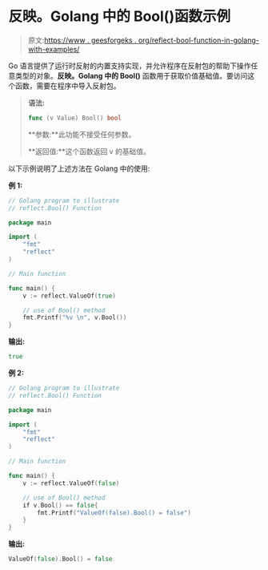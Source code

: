 # 反映。Golang 中的 Bool()函数示例

> 原文:[https://www . geesforgeks . org/reflect-bool-function-in-golang-with-examples/](https://www.geeksforgeeks.org/reflect-bool-function-in-golang-with-examples/)

Go 语言提供了运行时反射的内置支持实现，并允许程序在反射包的帮助下操作任意类型的对象。**反映。Golang 中的 Bool()** 函数用于获取价值基础值。要访问这个函数，需要在程序中导入反射包。

> **语法:**
> 
> ```go
> func (v Value) Bool() bool
> 
> ```
> 
> **参数:**此功能不接受任何参数。
> 
> **返回值:**这个函数返回 v 的基础值。

以下示例说明了上述方法在 Golang 中的使用:

**例 1:**

```go
// Golang program to illustrate
// reflect.Bool() Function

package main

import (
    "fmt"
    "reflect"
)

// Main function 

func main() {
    v := reflect.ValueOf(true)

    // use of Bool() method
    fmt.Printf("%v \n", v.Bool())
}        
```

**输出:**

```go
true

```

**例 2:**

```go
// Golang program to illustrate
// reflect.Bool() Function

package main

import (
    "fmt"
    "reflect"
)

// Main function 

func main() {
    v := reflect.ValueOf(false)

    // use of Bool() method
    if v.Bool() == false{
        fmt.Printf("ValueOf(false).Bool() = false")
    }
}
```

**输出:**

```go
ValueOf(false).Bool() = false

```